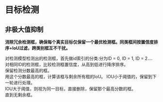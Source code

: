 # 目标检测

## 非极大值抑制
**消除冗余检测框，确保每个真实目标仅保留一个最优检测框。同类框间按置信度排序+IoU过滤，跨类别框互不干扰。**

对检测模型检测出的检测框，首先做id索引的分类:分为ID = 0, ID = 1, ID = 2....  
对相同ID的检测框，比较检测框置信度，从高到低进行降序排序。  
保留检测分数最高的框。  
用这个分数最高的框，计算该框与剩余所有框的IoU。 
IOU小于阈值的，保留到下一轮进行处理。  
IOU大于阈值，则视为同一目标，直接删除，保留那个最高分数的框。  
直到无剩余框。
